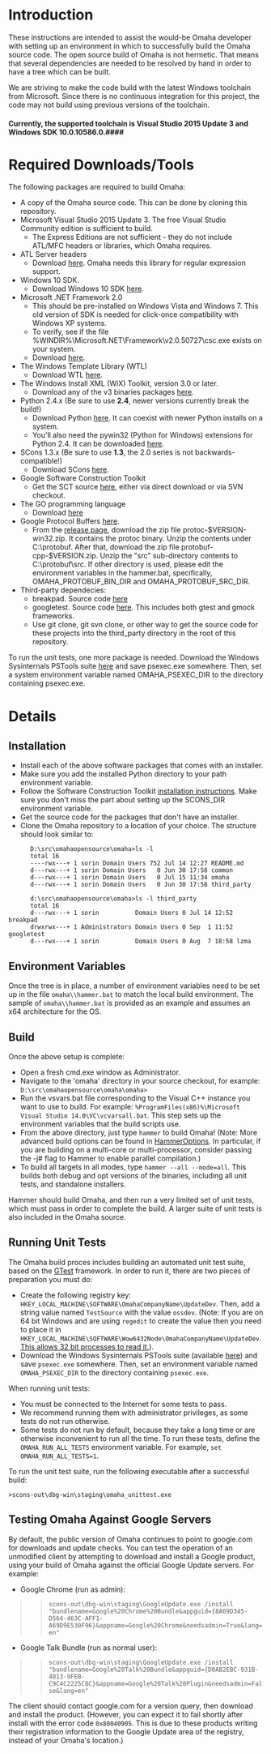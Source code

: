 # Introduction #

These instructions are intended to assist the would-be Omaha developer with setting up an environment in which to successfully build the Omaha source code. The open source build of Omaha is not hermetic. That means that several dependencies are needed to be resolved by hand in order to have a tree which can be built.

We are striving to make the code build with the latest Windows toolchain from Microsoft. Since there is no continuous integration for this project, the code may not build using previous versions of the toolchain.

#### Currently, the supported toolchain is Visual Studio 2015 Update 3 and Windows SDK 10.0.10586.0.####

# Required Downloads/Tools #

The following packages are required to build Omaha:
  * A copy of the Omaha source code.  This can be done by cloning this repository.
  * Microsoft Visual Studio 2015 Update 3. The free Visual Studio Community edition is sufficient to build.
    * The Express Editions are not sufficient - they do not include ATL/MFC headers or libraries, which Omaha requires.
  * ATL Server headers 
    * Download [here](http://atlserver.codeplex.com). Omaha needs this library for regular expression support.
  * Windows 10 SDK.
    * Download Windows 10 SDK [here](https://dev.windows.com/en-us/downloads/windows-10-sdk).
  * Microsoft .NET Framework 2.0
    * This should be pre-installed on Windows Vista and Windows 7. This old version of SDK is needed for click-once compatibility with Windows XP systems.
    * To verify, see if the file %WINDIR%\Microsoft.NET\Framework\v2.0.50727\csc.exe exists on your system.
    * Download [here](https://www.microsoft.com/en-us/download/details.aspx?id=19988).
  * The Windows Template Library (WTL)
    * Download WTL [here](http://sourceforge.net/projects/wtl/).
  * The Windows Install XML (WiX) Toolkit, version 3.0 or later.
    * Download any of the v3 binaries packages [here](http://wix.sourceforge.net/).
  * Python 2.4.x (Be sure to use **2.4**, newer versions currently break the build!)
    * Download Python [here](http://www.python.org/download/releases/2.4.4/).  It can coexist with newer Python installs on a system.
    * You'll also need the pywin32 (Python for Windows) extensions for Python 2.4.  It can be downloaded [here](http://sourceforge.net/projects/pywin32/files/pywin32/Build216/pywin32-216.win32-py2.4.exe/download).
  * SCons 1.3.x (Be sure to use **1.3**, the 2.0 series is not backwards-compatible!)
    * Download SCons [here](http://sourceforge.net/projects/scons/files/scons/1.3.1/).
  * Google Software Construction Toolkit
    * Get the SCT source [here](http://code.google.com/p/swtoolkit/), either via direct download or via SVN checkout.
  * The GO programming language
    * Download [here](https://golang.org/dl/) 
  * Google Protocol Buffers [here](https://github.com/google/protobuf/releases).
    * From the [release page](https://github.com/google/protobuf/releases), download the zip file protoc-$VERSION-win32.zip. It contains the protoc binary. Unzip the contents under C:\protobuf. After that, download the zip file protobuf-cpp-$VERSION.zip. Unzip the "src" sub-directory contents to C:\protobuf\src. If other directory is used, please edit the environment variables in the hammer.bat, specifically, OMAHA_PROTOBUF_BIN_DIR and OMAHA_PROTOBUF_SRC_DIR.
  * Third-party dependecies:
    * breakpad. Source code [here](https://code.google.com/p/google-breakpad/source/checkout)
    * googletest. Source code [here](https://github.com/google/googletest). This includes both gtest and gmock frameworks.
    * Use git clone, git svn clone, or other way to get the source code for these projects into the third_party directory in the root of this repository.

To run the unit tests, one more package is needed. Download the Windows Sysinternals PSTools suite [here](https://technet.microsoft.com/en-us/sysinternals/bb897553) and save psexec.exe somewhere. Then, set a system environment variable named OMAHA_PSEXEC_DIR to the directory containing psexec.exe.

# Details #

## Installation ##

 * Install each of the above software packages that comes with an installer.
 * Make sure you add the installed Python directory to your path environment variable.
 * Follow the Software Construction Toolkit [installation instructions](http://code.google.com/p/swtoolkit/wiki/Introduction). Make sure you don't miss the part about setting up the SCONS_DIR environment variable.
 * Get the source code for the packages that don't have an installer.
 * Clone the Omaha repository to a location of your choice. The structure should look similar to:
```
      D:\src\omahaopensource\omaha>ls -l
      total 16
      ----rwx---+ 1 sorin Domain Users 752 Jul 14 12:27 README.md
      d---rwx---+ 1 sorin Domain Users   0 Jun 30 17:58 common
      d---rwx---+ 1 sorin Domain Users   0 Jul 15 11:34 omaha
      d---rwx---+ 1 sorin Domain Users   0 Jun 30 17:58 third_party
      
      d:\src\omahaopensource\omaha>ls -l third_party
      total 16
      d---rwx---+ 1 sorin          Domain Users 0 Jul 14 12:52 breakpad
      drwxrwx---+ 1 Administrators Domain Users 0 Sep  1 11:52 googletest
      d---rwx---+ 1 sorin          Domain Users 0 Aug  7 18:58 lzma
```

## Environment Variables ##

Once the tree is in place, a number of environment variables need to be set up in the file ```omaha\\hammer.bat``` to match the local build environment. The sample of ```omaha\\hammer.bat``` is provided as an example and assumes an x64 architecture for the OS.

## Build ##

Once the above setup is complete:
 * Open a fresh cmd.exe window as Administrator.
 * Navigate to the 'omaha' directory in your source checkout, for example: `D:\src\omahaopensource\omaha\omaha>`
 * Run the vsvars.bat file corresponding to the Visual C++ instance you want to use to build. For example: `%ProgramFiles(x86)%\Microsoft Visual Studio 14.0\VC\vcvarsall.bat`. This step sets up the environment variables that the build scripts use.
 * From the above directory, just type `hammer` to build Omaha! (Note: More advanced build options can be found in [HammerOptions](HammerOptions.md).  In particular, if you are building on a multi-core or multi-processor, consider passing the -j# flag to Hammer to enable parallel compilation.)
 * To build all targets in all modes, type `hammer --all --mode=all`. This builds both debug and opt versions of the binaries, including all unit tests, and standalone installers.

Hammer should build Omaha, and then run a very limited set of unit tests, which must pass in order to complete the build.
A larger suite of unit tests is also included in the Omaha source.


## Running Unit Tests ##

The Omaha build proces includes building an automated unit test suite, based on the [GTest](https://github.com/google/googletest) framework.  In order to run it, there are two pieces of preparation you must do:

* Create the following registry key: `HKEY_LOCAL_MACHINE\SOFTWARE\OmahaCompanyName\UpdateDev`. Then, add a string value named `TestSource` with the value `ossdev`. (Note: If you are on 64 bit Windows and are using `regedit` to create the value then you need to place it in `HKEY_LOCAL_MACHINE\SOFTWARE\Wow6432Node\OmahaCompanyName\UpdateDev`. [This allows 32 bit processes to read it.](https://support.microsoft.com/en-us/kb/305097)).
* Download the Windows Sysinternals PSTools suite (available [here](http://technet.microsoft.com/en-us/sysinternals/bb897553)) and save `psexec.exe` somewhere. Then, set an environment variable named `OMAHA_PSEXEC_DIR` to the directory containing `psexec.exe`.

When running unit tests:
* You must be connected to the Internet for some tests to pass.
* We recommend running them with administrator privileges, as some tests do not run otherwise.
* Some tests do not run by default, because they take a long time or are otherwise inconvenient to run all the time. To run these tests, define the `OMAHA_RUN_ALL_TESTS` environment variable. For example, `set OMAHA_RUN_ALL_TESTS=1`.

To run the unit test suite, run the following executable after a successful build:

`>scons-out\dbg-win\staging\omaha_unittest.exe`


## Testing Omaha Against Google Servers ##

By default, the public version of Omaha continues to point to google.com for downloads and update checks.  You can test the operation of an unmodified client by attempting to download and install a Google product, using your build of Omaha against the official Google Update servers.  For example:

* Google Chrome (run as admin):
> > `scons-out\dbg-win\staging\GoogleUpdate.exe /install "bundlename=Google%20Chrome%20Bundle&appguid={8A69D345-D564-463C-AFF1-A69D9E530F96}&appname=Google%20Chrome&needsadmin=True&lang=en"`
* Google Talk Bundle (run as normal user):
> > `scons-out\dbg-win\staging\GoogleUpdate.exe /install "bundlename=Google%20Talk%20Bundle&appguid={D0AB2EBC-931B-4013-9FEB-C9C4C2225C8C}&appname=Google%20Talk%20Plugin&needsadmin=False&lang=en"`

The client should contact google.com for a version query, then download and install the product.  (However, you can expect it to fail shortly after install with the error code `0x80040905`.  This is due to these products writing their registration information to the Google Update area of the registry, instead of your Omaha's location.)

